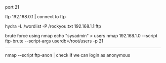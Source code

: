 port 21

ftp 192.168.0.1 | connect to ftp 

hydra -L /wordlist -P /rockyou.txt 192.168.1.1 ftp


brute force using nmap 
echo "sysadmin" > users
nmap 192.168.1.0 --script ftp-brute --script-args userdb=/root/users -p 21

-------------------

nmap --script ftp-anon | check if we can login as anonymous 